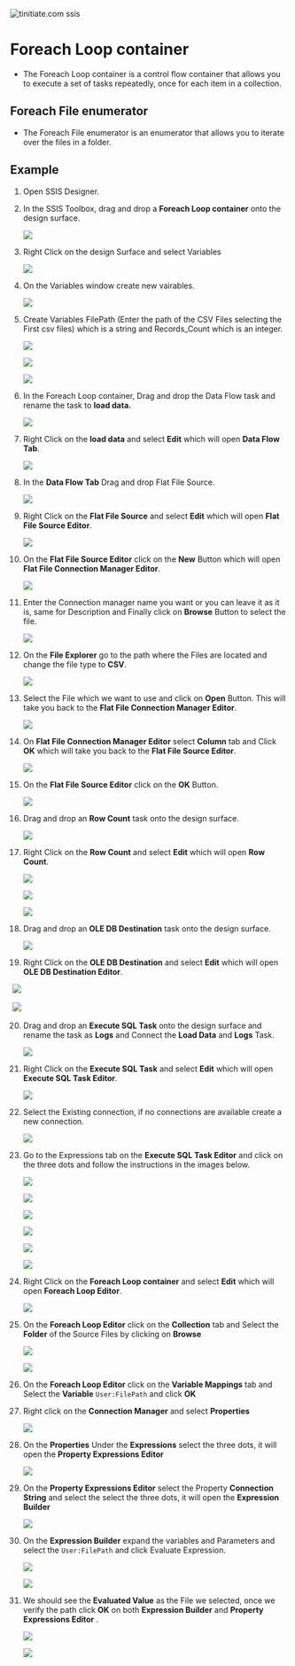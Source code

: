 ![tinitiate.com ssis](/images/tiniaitessis.png)

# Foreach Loop container

* The Foreach Loop container is a control flow container that allows you to execute a set of tasks repeatedly, once for each item in a collection.

## Foreach File enumerator

* The Foreach File enumerator is an enumerator that allows you to iterate over the files in a folder.

## Example

1. Open SSIS Designer.

2. In the SSIS Toolbox, drag and drop a **Foreach Loop container** onto the design surface.

   ![](/images/foreachloop/foreachloop_1.png)

3. Right Click on the design Surface and select Variables

   ![](/images/foreachloop/foreachloop_2.png)

4. On the Variables window create new vairables.

   ![](/images/foreachloop/foreachloop_3.png)

5. Create Variables FilePath (Enter the path of the CSV Files selecting the First csv files) which is a string and Records_Count which is an integer.

   ![](/images/foreachloop/foreachloop_4.png)

   ![](/images/foreachloop/foreachloop_5.png)

   ![](/images/foreachloop/foreachloop_6.png)

6. In the Foreach Loop container, Drag and drop the Data Flow task and rename the task to **load data.**

   ![](/images/foreachloop/foreachloop_7.png)

7. Right Click on the **load data** and select **Edit** which will open **Data Flow Tab**.

   ![](/images/foreachloop/foreachloop_8.png)

8. In the  **Data Flow Tab** Drag and drop Flat File Source.

   ![](/images/flat_file.png)

9. Right Click on the **Flat File Source** and select **Edit** which will open **Flat File Source Editor**.

   ![](/images/flat_file_2.png)

10. On the **Flat File Source Editor** click on the **New** Button which will open **Flat File Connection Manager Editor**.

    ![](/images/flat_file_2.png)

11. Enter the Connection manager name you want or you can leave it as it is, same for Description and Finally click on **Browse** Button to select the file.

    ![](/images/flat_file_4.png)

12. On the **File Explorer** go to the path where the Files are located and change the file type to **CSV**.

    ![](/images/flat_file_5.png)

13. Select the File which we want to use and click on **Open** Button. This will take you back to the **Flat File Connection Manager Editor**.

    ![](/images/flat_file_6.png)

14. On **Flat File Connection Manager Editor**  select **Column** tab and Click **OK** which will take you back to the **Flat File Source Editor**.

    ![](/images/flat_file_7.png)

15. On the **Flat File Source Editor** click on the **OK** Button.

    ![](/images/flat_file_8.png)

16. Drag and drop an **Row Count** task onto the design surface.

    ![](/images/foreachloop/row_count.png)

17. Right Click on the **Row Count** and select **Edit** which will open **Row Count**.

    ![](/images/foreachloop/row_count_1.png)

    ![](/images/foreachloop/row_count_2.png)

    ![](/images/foreachloop/row_count_3.png)

18. Drag and drop an **OLE DB Destination** task onto the design surface.

    ![](/images/foreachloop/OLEDB-Destination.png)

19. Right Click on the **OLE DB Destination** and select **Edit** which will open **OLE DB Destination Editor**.

​	   ![](/images/foreachloop/OLEDB-Destination-Editor.png)

​	   ![](/images/foreachloop/OLEDB-Destination-Editor_2.png)

20. Drag and drop an **Execute SQL Task** onto the design surface and rename the task as **Logs** and Connect the **Load Data** and **Logs** Task.

    ![](/images/foreachloop/foreachloop_10.png)

21. Right Click on the  **Execute SQL Task** and select **Edit** which will open **Execute SQL Task Editor**.

    ![](/images/foreachloop/foreachloop_11.png)

22. Select the Existing connection, if no connections are available create a new connection.

    ![](/images/foreachloop/foreachloop_12.png)

23. Go to the Expressions tab on the **Execute SQL Task Editor** and click on the three dots and follow the instructions in the images below. 

    ![](/images/foreachloop/foreachloop_13.png)

    ![](/images/foreachloop/foreachloop_14.png)

    ![](/images/foreachloop/foreachloop_15.png)

    ![](/images/foreachloop/foreachloop_16.png)

    ![](/images/foreachloop/foreachloop_17.png)

    ![](/images/foreachloop/foreachloop_18.png)

24. Right Click on the  **Foreach Loop container**  and select **Edit** which will open **Foreach Loop Editor**.

    ![](/images/foreachloop/foreachloop_19.png)

25. On the **Foreach Loop Editor** click on the **Collection** tab and Select the **Folder** of the Source Files by clicking on **Browse**

    ![](/images/foreachloop/foreachloop_20.png)

    ![](/images/foreachloop/foreachloop_21.png)

26. On the **Foreach Loop Editor** click on the **Variable Mappings** tab and Select the **Variable**  `User:FilePath` and click **OK**

27. Right click on the **Connection Manager** and select **Properties**

    ![](/images/foreachloop/Connection_manager_properties.png)

28. On the **Properties** Under the **Expressions** select the three dots, it will open the **Property Expressions Editor**

    ![](/images/foreachloop/Connection_manager_properties_1.png)

29. On the **Property Expressions Editor** select the Property **Connection String** and select the select the three dots, it will open the **Expression Builder**

    ![](/images/foreachloop/Connection_manager_properties_2.png)

30. On the **Expression Builder** expand the variables and Parameters and select the `User:FilePath` and click Evaluate Expression.

    ![](/images/foreachloop/Connection_manager_properties_3.png)

    ![](/images/foreachloop/Connection_manager_properties_4.png)

31. We should see the **Evaluated Value** as the File we selected, once we verify the path click **OK** on both **Expression Builder** and  **Property Expressions Editor** .

    ![](/images/foreachloop/Connection_manager_properties_5.png)

    ![](/images/foreachloop/Connection_manager_properties_6.png)
